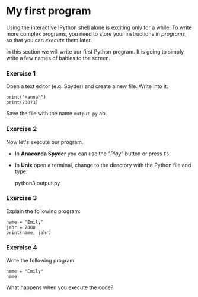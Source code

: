 
# My first program

Using the interactive IPython shell alone is exciting only for a while. To write more complex programs, you need to store your instructions in *programs*, so that you can *execute* them later.

In this section we will write our first Python program. It is going to simply write a few names of babies to the screen.

### Exercise 1

Open a text editor (e.g. Spyder) and create a new file. Write into it: 

    print("Hannah")
    print(23073)

Save the file with the name `output.py` ab.

### Exercise 2

Now let's execute our program.

* In **Anaconda Spyder** you can use the *"Play"* button or press `F5`.
* In **Unix** open a terminal, change to the directory with the Python file and type:

    python3 output.py


### Exercise 3

Explain the following program:

    name = "Emily"
    jahr = 2000
    print(name, jahr)


### Exercise 4

Write the following program:

    name = "Emily"
    name

What happens when you execute the code?
